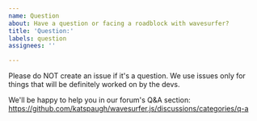 ```yaml
---
name: Question
about: Have a question or facing a roadblock with wavesurfer?
title: 'Question:'
labels: question
assignees: ''

---
```


Please do NOT create an issue if it's a question. We use issues only for things that will be definitely worked on by the devs.

We'll be happy to help you in our forum's Q&A section:
https://github.com/katspaugh/wavesurfer.js/discussions/categories/q-a
